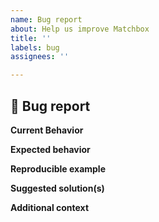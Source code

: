 ```yaml
---
name: Bug report
about: Help us improve Matchbox
title: ''
labels: bug
assignees: ''

---
```


## 🐛 Bug report

**Current Behavior**

<!-- If applicable, add screenshots or videos to help explain the problem. -->

**Expected behavior**

<!-- A clear and concise description of what you expected to happen. -->

**Reproducible example**

<!-- Link to an example of the bug, or outline steps to reproduce -->

**Suggested solution(s)**

<!-- How could we solve this bug? What changes would need to made? -->

**Additional context**

<!-- Add any other context about the problem here.  -->
